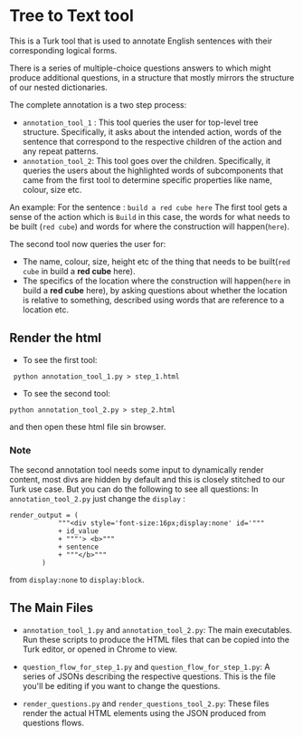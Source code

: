 # Tree to Text tool

This is a Turk tool that is used to annotate English sentences with their
corresponding logical forms.

There is a series of multiple-choice questions answers to which might produce
additional questions, in a structure that mostly mirrors the structure of our nested
dictionaries.

The complete annotation is a two step process:
- `annotation_tool_1` : This tool queries the user for top-level tree structure. Specifically,
it asks about the intended action, words of the sentence that correspond to the respective
children of the action and any repeat patterns.
- `annotation_tool_2`: This tool goes over the children. Specifically, it queries
the users about the highlighted words of subcomponents that came from the first tool
to determine specific properties like name, colour, size etc.

An example:
For the sentence : ```build a red cube here```
The first tool gets a sense of the action which is `Build` in this case, the words for
what needs to be built (`red cube`) and words for where the construction will
happen(`here`).

The second tool now queries the user for:
- The name, colour, size, height etc of the thing that needs to be
built(`red cube` in build a **red cube** here).
- The specifics of the location where the construction will
happen(`here` in build a **red cube** here), by asking questions about whether
the location is relative to something, described using words that are reference to a location etc.

## Render the html
- To see the first tool:
```
 python annotation_tool_1.py > step_1.html
```
- To see the second tool:

```
python annotation_tool_2.py > step_2.html
```
and then open these html file sin browser.

### Note
The second annotation tool needs some input to dynamically render content, most divs
are hidden by default and this is closely stitched to our Turk use case.
But you can do the following to see all questions:
In `annotation_tool_2.py` just change the `display` :
```
render_output = (
            """<div style='font-size:16px;display:none' id='"""
            + id_value
            + """'> <b>"""
            + sentence
            + """</b>"""
        )
```
from `display:none` to `display:block`.


## The Main Files

- `annotation_tool_1.py` and ``annotation_tool_2.py``: The main executables. Run
  these scripts to produce the HTML files that can be copied into the Turk
  editor, or opened in Chrome to view.

- `question_flow_for_step_1.py` and `question_flow_for_step_1.py`: A series of
  JSONs describing the respective questions. This is the file you'll be editing
  if you want to change the questions.

- `render_questions.py` and `render_questions_tool_2.py`: These files render the
  actual HTML elements using the JSON produced from questions flows.
